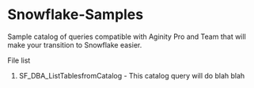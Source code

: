 # Snowflake-Samples
Sample catalog of queries compatible with Aginity Pro and Team that will make your transition to Snowflake easier.




File list

1. SF_DBA_ListTablesfromCatalog - This catalog query will do blah blah
